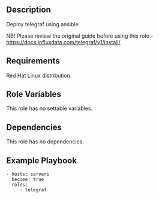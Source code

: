 Description
-----------

Deploy telegraf using ansible.

NB! Please review the original guide before using this role - https://docs.influxdata.com/telegraf/v1/install/

Requirements
------------

Red Hat Linux distribution.

Role Variables
--------------

This role has no settable variables.

Dependencies
------------

This role has no dependencies.

Example Playbook
----------------

    - hosts: servers
      become: true
      roles:
         - telegraf
